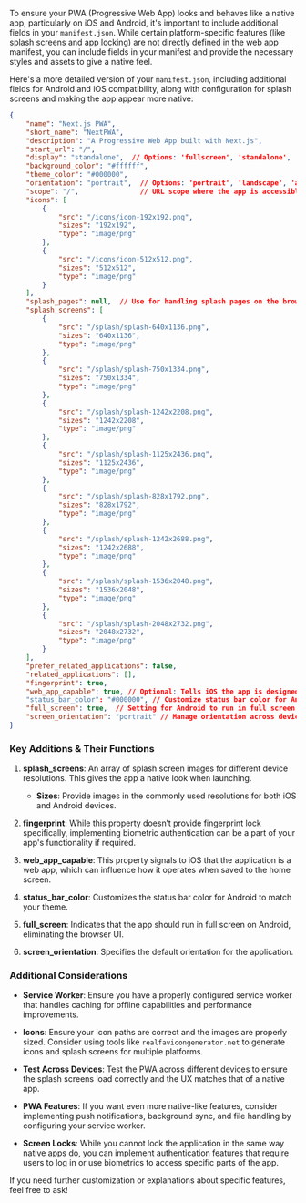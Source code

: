 To ensure your PWA (Progressive Web App) looks and behaves like a native app, particularly on iOS and Android, it's important to include additional fields in your `manifest.json`. While certain platform-specific features (like splash screens and app locking) are not directly defined in the web app manifest, you can include fields in your manifest and provide the necessary styles and assets to give a native feel.

Here's a more detailed version of your `manifest.json`, including additional fields for Android and iOS compatibility, along with configuration for splash screens and making the app appear more native:

```json
{
    "name": "Next.js PWA",
    "short_name": "NextPWA",
    "description": "A Progressive Web App built with Next.js",
    "start_url": "/",
    "display": "standalone",  // Options: 'fullscreen', 'standalone', 'minimal-ui', 'browser'
    "background_color": "#ffffff",
    "theme_color": "#000000",
    "orientation": "portrait",  // Options: 'portrait', 'landscape', 'any'
    "scope": "/",               // URL scope where the app is accessible
    "icons": [
        {
            "src": "/icons/icon-192x192.png",
            "sizes": "192x192",
            "type": "image/png"
        },
        {
            "src": "/icons/icon-512x512.png",
            "sizes": "512x512",
            "type": "image/png"
        }
    ],
    "splash_pages": null,  // Use for handling splash pages on the browser
    "splash_screens": [
        {
            "src": "/splash/splash-640x1136.png",
            "sizes": "640x1136",
            "type": "image/png"
        },
        {
            "src": "/splash/splash-750x1334.png",
            "sizes": "750x1334",
            "type": "image/png"
        },
        {
            "src": "/splash/splash-1242x2208.png",
            "sizes": "1242x2208",
            "type": "image/png"
        },
        {
            "src": "/splash/splash-1125x2436.png",
            "sizes": "1125x2436",
            "type": "image/png"
        },
        {
            "src": "/splash/splash-828x1792.png",
            "sizes": "828x1792",
            "type": "image/png"
        },
        {
            "src": "/splash/splash-1242x2688.png",
            "sizes": "1242x2688",
            "type": "image/png"
        },
        {
            "src": "/splash/splash-1536x2048.png",
            "sizes": "1536x2048",
            "type": "image/png"
        },
        {
            "src": "/splash/splash-2048x2732.png",
            "sizes": "2048x2732",
            "type": "image/png"
        }
    ],
    "prefer_related_applications": false,
    "related_applications": [],
    "fingerprint": true,    
    "web_app_capable": true, // Optional: Tells iOS the app is designed as a web app
    "status_bar_color": "#000000", // Customize status bar color for Android
    "full_screen": true,  // Setting for Android to run in full screen
    "screen_orientation": "portrait" // Manage orientation across devices
}
```

### Key Additions & Their Functions

1. **splash_screens**: An array of splash screen images for different device resolutions. This gives the app a native look when launching.
   - **Sizes**: Provide images in the commonly used resolutions for both iOS and Android devices.

2. **fingerprint**: While this property doesn’t provide fingerprint lock specifically, implementing biometric authentication can be a part of your app's functionality if required.

3. **web_app_capable**: This property signals to iOS that the application is a web app, which can influence how it operates when saved to the home screen.

4. **status_bar_color**: Customizes the status bar color for Android to match your theme.

5. **full_screen**: Indicates that the app should run in full screen on Android, eliminating the browser UI.

6. **screen_orientation**: Specifies the default orientation for the application.

### Additional Considerations

- **Service Worker**: Ensure you have a properly configured service worker that handles caching for offline capabilities and performance improvements.
  
- **Icons**: Ensure your icon paths are correct and the images are properly sized. Consider using tools like `realfavicongenerator.net` to generate icons and splash screens for multiple platforms.

- **Test Across Devices**: Test the PWA across different devices to ensure the splash screens load correctly and the UX matches that of a native app.

- **PWA Features**: If you want even more native-like features, consider implementing push notifications, background sync, and file handling by configuring your service worker.

- **Screen Locks**: While you cannot lock the application in the same way native apps do, you can implement authentication features that require users to log in or use biometrics to access specific parts of the app.

If you need further customization or explanations about specific features, feel free to ask!
